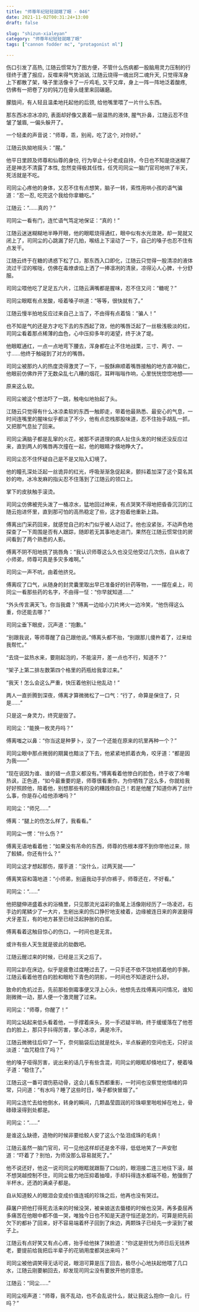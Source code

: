 ```yaml
---
title: "师尊年纪轻轻就瞎了眼 - 046"
date: 2021-11-02T00:31:24+13:00
draft: false

slug: "shizun-xialeyan"
category: "师尊年纪轻轻就瞎了眼"
tags: ["cannon fodder mc", "protagonist ml"]

---
```


伤口引发了高热, 江随云惯常为了图方便，不管什么伤病都一股脑用灵力压制的行径终于遭了报应，反噬来得气势汹汹, 江随云烧得一魂出窍二魂升天, 只觉得浑身上下都散了架，嗓子里活像卡了一斤鸡毛, 又干又痒，身上一阵一阵地泛着酸疼, 仿佛有一把卷了刃的钝刀在骨头缝里来回碾磨。

朦胧间，有人轻且温柔地托起他的后颈, 给他嘴里喂了一片什么东西。

那东西冰凉冰凉的, 表面却好像又裹着一层温热的液体, 腥气扑鼻，江随云忍不住皱了皱眉, 一偏头躲开了。

一个轻柔的声音说：“师尊，乖，别闹，吃了这个, 对你好。”

江随云执拗地摇头：“腥。”

他平日里顾及师尊和仙尊的身份, 行为举止十分老成自持，今日也不知是烧迷糊了还是神志不清露了本性, 忽然变得极其任性，任凭司同尘一脑门官司地哄了半天，死活就是不吃。

司同尘心疼他的身体，又忍不住有点想笑，脑子一转，索性用哄小孩的语气骗道：“忍一忍, 吃完这个我给你拿糖吃。”

江随云：“……真的？”

司同尘一看有门，连忙语气笃定地保证：“真的！”

江随云迷迷糊糊地半睁开眼，他的眼眶烧得通红，眼中似有水光潋滟，却一晃就又闭上了，司同尘的心跳漏了好几拍，喉结上下滚动了一下，自己的嗓子也忍不住有点发干。

江随云终于在糖的诱惑下松了口，那东西入口即化，江随云只觉得一股清凉的液体流过干涩的喉咙，仿佛在毒燎虐焰上洒了一捧凛冽的清泉，凉得沁人心脾，十分舒服。

司同尘喂他吃了足足五六片，江随云满嘴都是腥味，忍不住又问：“糖呢？”

司同尘眼眶有点发酸，哑着嗓子哄道：“等等，很快就有了。”

江随云慢半拍地反应过来自己上当了，不由得有点着恼：“骗人！”

也不知是气的还是方才吃下去的东西起了效，他的嘴唇泛起了一丝极浅极淡的红，司同尘看着那点稀薄的血色，心中压抑多年的渴望，终于决了堤。

他眼眶通红，一点一点地弯下腰去，浑身都在止不住地战栗，三寸、两寸、一寸……他终于触碰到了对方的嘴唇。

司同尘被那灼人的热度烫得激灵了一下，一股酥麻顺着嘴唇接触的地方直冲脑仁，他眼前仿佛炸开了无数朵乱七八糟的烟花，耳畔嗡嗡作响，心里恍恍惚惚地想——

原来这么软。

司同尘被这个想法吓了一跳，触电似地抬起了头。

江随云只觉得有什么冰凉柔软的东西一触即走，带着他最熟悉、最安心的气息，一时间连嘴里的腥味似乎都淡了不少，他有点恋栈那股味道，忍不住抬手胡乱一抓，又把那气息扯了回来。

司同尘满脑子都是乱窜的火花，被那不讲道理的病人扯住头发的时候还没反应过来，直到两人的嘴唇再次撞在一起，他的眼睛才倏地睁大了。

司同尘忍不住怀疑自己是不是又陷入幻境了。

他的瞳孔深处泛起一丝诡异的红光，呼吸渐渐急促起来，颤抖着加深了这个莫名其妙的吻，冰冷发麻的指尖忍不住落到了江随云的领口上。

掌下的皮肤触手滚烫。

司同尘仿佛被兜头泼了一桶凉水，猛地回过神来，有点哭笑不得地把昏昏沉沉的江随云抱进怀里，直到那可怕的高热稳定了些，这才抱着他重新上路。

傅离出门采药回来，就感觉自己的木门似乎被人动过了。他也没紧张，不动声色地探查了一下周围是否有人跟踪，随即若无其事地走进门，果然在江随云惯常住的房间看到了两个熟悉的人影。

傅离不阴不阳地挑了挑唇角：“我认识师尊这么久也没见他受过几次伤，自从收了小师弟，师尊可真是多灾多难啊。”

司同尘一声不吭，由着他挤兑。

傅离叹了口气，从随身的封灵囊里取出早已准备好的针药等物，一一摆在桌上，司同尘一看那些药的名字，不由得一怔：“你早就知道……”

“外头传言满天飞，你当我聋？”傅离一边给小刀片烤火一边冷笑，“他伤得这么重，你还能去哪？”

司同尘垂下眼皮，沉声道：“抱歉。”

“别跟我说，等师尊醒了自己跟他说。”傅离头都不抬，“别跟那儿傻杵着了，过来给我帮忙。”

“去烧一盆热水来，要刚起泡的，不能滚开，差一点也不行，知道不？”

“架子上第二排左数第四个格里的药瓶给我拿过来。”

“我天！怎么会这么严重，快压着他别让他乱动！”

两人一直折腾到深夜，傅离才算微微松了一口气：“行了，命算是保住了，只是……”

只是这一身灵力，终究是毁了。

司同尘：“能换一枚灵丹吗？”

傅离嗤之以鼻：“你当这是种萝卜，没了一个还能在原来的坑里再种一个？”

司同尘眼中那点微弱的期冀也黯淡了下去，他紧紧地抓着衣角，咬牙道：“都是因为我——”

“现在说因为谁、谁的错一点意义都没有。”傅离看着他惨白的脸色，终于收了冷嘲热讽，正色道，“如今最重要的是，师尊很看重你，为你牺牲了这么多，你就给我好好照顾他，陪着他，别想那些有的没的糟践你自己！若是他醒了知道你再了出什么事，你是存心给他添堵吗？”

司同尘：“师兄……”

傅离：“腿上的伤怎么样了，我看看。”

司同尘一愣：“什么伤？”

傅离无语地看着他：“如果没有吊命的东西，师尊的伤根本撑不到你带他过来，除了鲛鳞，你还有什么？”

司同尘这才想起那伤，摆手道：“没什么，过两天就——”

傅离笑容和蔼地道：“小师弟，别逼我动手扒你裤子，师尊还在，不好看。”

司同尘：“……”

他把腿伸进盛着水的浴桶里，只见那流光溢彩的鱼尾上活像刚经历了一场凌迟，右手边的尾鳞少了一大片，生剜出来的伤口狰狞地支棱着，边缘被连日来的奔波磨得犬牙差互，有的地方甚至已经泛起肿胀的白浆。

傅离看着这触目惊心的伤口，一时间也是无言。

或许有些人天生就是彼此的劫数吧。

江随云醒过来的时候，已经是三天之后了。

司同尘趴在床边，似乎是疲惫过度睡过去了，一只手还不依不饶地抓着他的手腕，江随云看着他苍白的脸和眼睑下青色的阴影，一时间也不知道说什么好。

致命的危机过去，先前那桩倒霉事便又浮上心头，他想先去找傅离问问情况，谁知刚微微一动，那人便一个激灵醒了过来。

司同尘：“师尊，你醒了！”

司同尘站起来低头看着他，一手撑着床头，另一手迟疑半晌，终于缓缓落在了他苍白的脸上，那只手抖得厉害，掌心冰凉，满是冷汗。

江随云微微往后仰了一下，奈何脑袋后边就是枕头，半点躲避的空间也无，只好淡淡道：“血咒稳住了吗？”

他的嗓子哑得厉害，说出来的话几乎有些含混，司同尘的眼眶却倏地红了，梗着嗓子道：“稳住了。”

江随云这一番可谓伤筋动骨，这会儿看东西都重影，一时间也没察觉他情绪的异常，只问道：“有水吗？睡了这些时日，嗓子都快冒烟了。”

司同尘连忙去给他倒水，转身的瞬间，几颗晶莹圆润的珍珠噼里啪啦掉在地上，骨碌碌滚得到处都是。

司同尘：“……”

是谁这么缺德，造物的时候非要给鲛人安了这么个坠泪成珠的毛病！

江随云虽然一脑门官司，可一见他这样却还是舍不得，低低地笑了一声安慰道：“吓着了？别怕，为师没那么容易就死了。”

他不说还好，他这一说司同尘的眼眶就跟豁了口似的，眼泪接二连三地往下滚，越不想哭越控制不住，司同尘极力地压抑着抽噎，手却抖得连水都端不稳，勉强倒了半杯水，还洒的满桌子都是。

自从知道鲛人的眼泪会变成价值连城的珍珠之后，他再也没有哭过。

薛屠户把他打得死去活来的时候没哭，被亲娘送去蜃楼的时候也没哭，再多委屈再多痛苦在他眼中都不值一哭，唯独今日也不知是天道守恒还是怎的，可算是把先前欠下的都补了回来，好不容易端着杯子回到了床边，两颗珠子已经先一步滚到了被子上。

江随云有点好笑又有点心疼，抬手给他抹了抹脸道：“你这是担忧为师日后无钱养老，要提前给我把后半辈子的花销用度都哭出来吗？”

司同尘被他调笑得无话可说，眼泪可算是压了回去，极尽小心地扶起他喂了几口水，江随云刚要躺回去，却发现司同尘没有要放开他的意思。

江随云：“同尘……”

司同尘哑声道：“师尊，我不乱动，也不会乱说什么，就让我这么抱你一会儿，行吗？”
